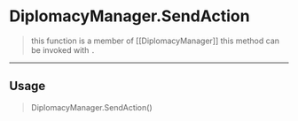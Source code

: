 # DiplomacyManager.SendAction
> this function is a member of [[DiplomacyManager]]
> this method can be invoked with `.`
-----
## Usage
> DiplomacyManager.SendAction()
